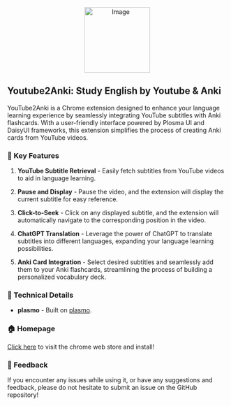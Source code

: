 <center><img src="https://i.imgur.com/HJVHt3t.png" alt="Image" width="150"/>
</center>


## Youtube2Anki: Study English by Youtube & Anki

YouTube2Anki is a Chrome extension designed to enhance your language learning experience by seamlessly integrating YouTube subtitles with Anki flashcards. With a user-friendly interface powered by Plosma UI and DaisyUI frameworks, this extension simplifies the process of creating Anki cards from YouTube videos.

### 🌟 Key Features

1. **YouTube Subtitle Retrieval** - Easily fetch subtitles from YouTube videos to aid in language learning.

2. **Pause and Display** - Pause the video, and the extension will display the current subtitle for easy reference.

3. **Click-to-Seek** - Click on any displayed subtitle, and the extension will automatically navigate to the corresponding position in the video.

4. **ChatGPT Translation** - Leverage the power of ChatGPT to translate subtitles into different languages, expanding your language learning possibilities.

5. **Anki Card Integration** - Select desired subtitles and seamlessly add them to your Anki flashcards, streamlining the process of building a personalized vocabulary deck.


### 🚀 Technical Details

- **plasmo** - Built on [plasmo](https://github.com/PlasmoHQ/plasmo).

### 🏠 Homepage

[Click here](https://chromewebstore.google.com/detail/youtube2anki/imakppkghkphhmgnnnimmbbcfoofolki?hl=en-US&utm_source=ext_sidebar) to visit the chrome web store and install!

### 📝 Feedback

If you encounter any issues while using it, or have any suggestions and feedback, please do not hesitate to submit an issue on the GitHub repository!
